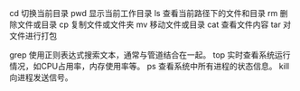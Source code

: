 cd           切换当前目录
pwd          显示当前工作目录
ls           查看当前路径下的文件和目录
rm           删除文件或目录
cp           复制文件或文件夹
mv           移动文件或目录
cat          查看文件内容
tar          对文件进行打包


grep         使用正则表达式搜索文本，通常与管道结合在一起。
top          实时查看系统运行情况，如CPU占用率，内存使用率等。
ps           查看系统中所有进程的状态信息。
kill         向进程发送信号。